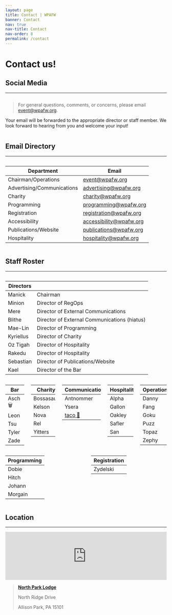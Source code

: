 ```yaml
---
layout: page
title: Contact | WPAFW
banner: Contact
nav: true
nav-title: Contact
nav-order: 8
permalink: /contact
---
```



# Contact us! 

## Social Media
---

<div class="columns is-centered">
<div class="column is-full has-text-centered">

<a href="https://www.facebook.com/wpafw">
  <span class="fa-stack fa-4x">
    <i class="fas fa-circle fa-stack-2x"></i>
    <i class="fab fa-facebook-f fa-stack-1x fa-inverse"></i>
  </span>
</a>
<a href="https://twitter.com/wpafw">
  <span class="fa-stack fa-4x">
    <i class="fas fa-circle fa-stack-2x"></i>
    <i class="fab fa-twitter fa-stack-1x fa-inverse"></i>
  </span>
</a>
<a href="https://t.me/wpafw">
  <span class="fa-stack fa-4x">
    <i class="fas fa-circle fa-stack-2x"></i>
    <i class="fab fa-telegram-plane fa-stack-1x fa-inverse"></i>
  </span>
</a>

</div>
</div>

<div class="columns is-centered">
<div class="column is-full has-text-centered">

> For general questions, comments, or concerns, please email [event@wpafw.org](mailto:event@wpafw.org).

Your email will be forwarded to the appropriate director or staff member. We look forward to hearing from you and welcome your input!

</div>
</div>
 

## Email Directory
---

<div class="columns is-centered">
<div class="column is-three-quarters">

|Department|Email|
|---|---|
|Chairman/Operations|[event@wpafw.org](mailto:event@wpafw.org)|
|Advertising/Communications|[advertising@wpafw.org](mailto:advertising@wpafw.org)|
|Charity|[charity@wpafw.org](mailto:charity@wpafw.org)|
|Programming|[programming@wpafw.org](mailto:programming@wpafw.org)|
|Registration|[registration@wpafw.org](mailto:registration@wpafw.org)|
|Accessibility|[accessibility@wpafw.org](mailto:accessibility@wpafw.org)|
|Publications/Website|[publications@wpafw.org](mailto:publications@wpafw.org)|
|Hospitality|[hospitality@wpafw.org](mailto:hospitality@wpafw.org)|

</div>
</div>

## Staff Roster
---

<div class="columns is-centered">
<div class="column is-half">

|Directors||
|---|---|
| Manick | Chairman |
| Minion | Director of RegOps |
| Mere | Director of External Communications |
| Blithe | Director of External Communications (hiatus) |
| Mae-Lin | Director of Programming |
| Kyriellus | Director of Charity |
| Oz Tigah  | Director of Hospitality |
| Rakedu | Director of Hospitality |
| Sebastian | Director of Publications/Website |
| Kael | Director of the Bar |

</div>
</div>

<div class="columns is-centered">
<div class="column is-one-fifth">

|Bar|
|---|
|Asch 🗑️|
|Leon|
|Tsu|
|Tyler|
|Zade|

</div>
<div class="column is-one-fifth">

|Charity|
|---|
|Bossasaur|
|Kelson|
|Nova|
|Rel|
|Yitters|

</div>
<div class="column is-one-fifth">

|Communications|
|---|
|Antnommer|
| Ysera |
|[taco 🐥](https://twitter.com/chirpbirb)|

</div>
<div class="column is-one-fifth">

|Hospitality|
|---|
|Alpha|
|Gallon|
|Oakley|
|Safler|
|San|

</div>
<div class="column is-one-fifth">

|Operations|
|---|
|Danny|
|Fang|
|Goku|
|Puzz|
|Topaz|
|Zephy|

</div>
</div>

<div class="columns is-centered">
<div class="column is-one-third">

|Programming|
|---|
|Dobie|(AV/Tech Coordinator)|
|Hitch|(DJ Coordinator, Registration)|
|Johann|(Volunteer Coordinator)|
|Morgain|(Programming Assistant)|

</div>
<div class="column is-one-third">

|Registration|
|---|
|Zydelski|

</div>
</div>

## Location
---

<div class="columns is-centered">
<div class="column is-three-quarters">

<iframe src="https://www.google.com/maps/embed?pb=!1m18!1m12!1m3!1d1514.289133070365!2d-80.01807274182069!3d40.617127594835566!2m3!1f0!2f0!3f0!3m2!1i1024!2i768!4f13.1!3m3!1m2!1s0x8834894e2afe45b7%3A0x8c907bb3909414b5!2sNorth+Park+Lodge!5e0!3m2!1sen!2sus!4v1559418858826!5m2!1sen!2sus" width="100%" height="100%" frameborder="0" style="border:0" allowfullscreen></iframe>

</div>
</div>

>[**North Park Lodge**](https://goo.gl/maps/o1S7uUwtQZ2aN6wi9)
>
>North Ridge Drive
>
>Allison Park, PA 15101

